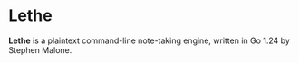 # Lethe

**Lethe** is a plaintext command-line note-taking engine, written in Go 1.24 by Stephen Malone.
